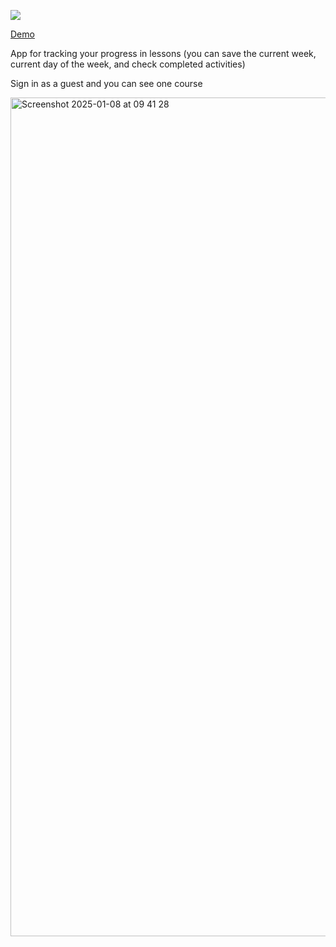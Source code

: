 <a href="https://codeclimate.com/github/evgeniya-osmakova/courseTracking/maintainability"><img src="https://api.codeclimate.com/v1/badges/4b47d30f25e48c4e4931/maintainability" /></a>

<a href="https://course-tracking.vercel.app"/>Demo</a>

App for tracking your progress in lessons (you can save the current week, current day of the week, and check completed activities)


Sign in as a guest and you can see one course

<img width="1342" alt="Screenshot 2025-01-08 at 09 41 28" src="https://github.com/user-attachments/assets/55260a86-40c6-4268-b335-b1aaa2f9bf70" />
